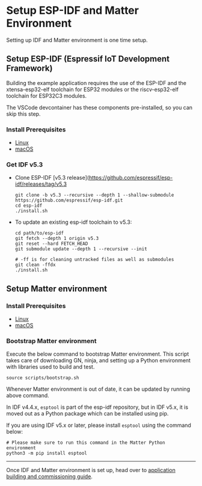 # Setup ESP-IDF and Matter Environment

Setting up IDF and Matter environment is one time setup.

## Setup ESP-IDF (Espressif IoT Development Framework)

Building the example application requires the use of the ESP-IDF and the
xtensa-esp32-elf toolchain for ESP32 modules or the riscv-esp32-elf toolchain
for ESP32C3 modules.

The VSCode devcontainer has these components pre-installed, so you can skip this
step.

### Install Prerequisites

-   [Linux](https://docs.espressif.com/projects/esp-idf/en/v5.3/esp32/get-started/linux-macos-setup.html#for-linux-users)
-   [macOS](https://docs.espressif.com/projects/esp-idf/en/v5.3/esp32/get-started/linux-macos-setup.html#for-macos-users)

### Get IDF v5.3

-   Clone ESP-IDF [v5.3
    release](https://github.com/espressif/esp-idf/releases/tag/v5.3

    ```
    git clone -b v5.3 --recursive --depth 1 --shallow-submodule https://github.com/espressif/esp-idf.git
    cd esp-idf
    ./install.sh
    ```

-   To update an existing esp-idf toolchain to v5.3:

    ```
    cd path/to/esp-idf
    git fetch --depth 1 origin v5.3
    git reset --hard FETCH_HEAD
    git submodule update --depth 1 --recursive --init

    # -ff is for cleaning untracked files as well as submodules
    git clean -ffdx
    ./install.sh
    ```

## Setup Matter environment

### Install Prerequisites

-   [Linux](https://github.com/project-chip/connectedhomeip/blob/master/docs/guides/BUILDING.md#installing-prerequisites-on-linux)
-   [macOS](https://github.com/project-chip/connectedhomeip/blob/master/docs/guides/BUILDING.md#installing-prerequisites-on-macos)

### Bootstrap Matter environment

Execute the below command to bootstrap Matter environment. This script takes
care of downloading GN, ninja, and setting up a Python environment with
libraries used to build and test.

```
source scripts/bootstrap.sh
```

Whenever Matter environment is out of date, it can be updated by running above
command.

In IDF v4.4.x, `esptool` is part of the esp-idf repository, but in IDF v5.x, it
is moved out as a Python package which can be installed using pip.

If you are using IDF v5.x or later, please install `esptool` using the command
below:

```
# Please make sure to run this command in the Matter Python environment
python3 -m pip install esptool
```

---

Once IDF and Matter environment is set up, head over to
[application building and commissioning guide](build_app_and_commission.md).
